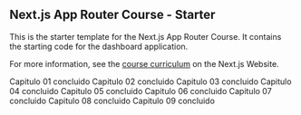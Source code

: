 ## Next.js App Router Course - Starter

This is the starter template for the Next.js App Router Course. It contains the starting code for the dashboard application.

For more information, see the [course curriculum](https://nextjs.org/learn) on the Next.js Website.

Capitulo 01 concluido
Capitulo 02 concluido
Capitulo 03 concluido
Capitulo 04 concluido
Capitulo 05 concluido
Capitulo 06 concluido
Capitulo 07 concluido
Capitulo 08 concluido
Capitulo 09 concluido

